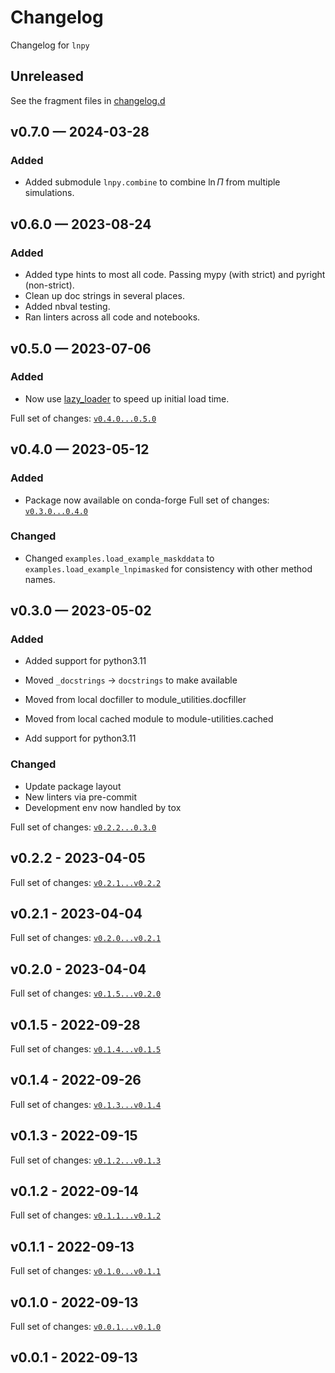 <!-- markdownlint-disable MD024 -->
<!-- markdownlint-disable MD013 -->
<!-- prettier-ignore-start -->

# Changelog

Changelog for `lnpy`

## Unreleased

[changelog.d]: https://github.com/usnistgov/tmmc-lnpy/tree/main/changelog.d

See the fragment files in [changelog.d]

<!-- prettier-ignore-end -->

<!-- markdownlint-enable MD013 -->

<!-- scriv-insert-here -->

## v0.7.0 — 2024-03-28

### Added

- Added submodule `lnpy.combine` to combine $\ln\Pi$ from multiple simulations.

## v0.6.0 — 2023-08-24

### Added

- Added type hints to most all code. Passing mypy (with strict) and pyright
  (non-strict).
- Clean up doc strings in several places.
- Added nbval testing.
- Ran linters across all code and notebooks.

## v0.5.0 — 2023-07-06

### Added

- Now use [lazy_loader](https://github.com/scientific-python/lazy_loader) to
  speed up initial load time.

Full set of changes:
[`v0.4.0...0.5.0`](https://github.com/usnistgov/tmmc-lnpy/compare/v0.4.0...v0.5.0)

## v0.4.0 — 2023-05-12

### Added

- Package now available on conda-forge Full set of changes:
  [`v0.3.0...0.4.0`](https://github.com/usnistgov/tmmc-lnpy/compare/v0.3.0...v0.4.0)

### Changed

- Changed `examples.load_example_maskddata` to
  `examples.load_example_lnpimasked` for consistency with other method names.

## v0.3.0 — 2023-05-02

### Added

- Added support for python3.11

- Moved `_docstrings` -> `docstrings` to make available
- Moved from local docfiller to module_utilities.docfiller
- Moved from local cached module to module-utilities.cached
- Add support for python3.11

### Changed

- Update package layout
- New linters via pre-commit
- Development env now handled by tox

Full set of changes:
[`v0.2.2...0.3.0`](https://github.com/usnistgov/tmmc-lnpy/compare/v0.2.2...v0.3.0)

## v0.2.2 - 2023-04-05

Full set of changes:
[`v0.2.1...v0.2.2`](https://github.com/usnistgov/tmmc-lnpy/compare/v0.2.1...v0.2.2)

## v0.2.1 - 2023-04-04

Full set of changes:
[`v0.2.0...v0.2.1`](https://github.com/usnistgov/tmmc-lnpy/compare/v0.2.0...v0.2.1)

## v0.2.0 - 2023-04-04

Full set of changes:
[`v0.1.5...v0.2.0`](https://github.com/usnistgov/tmmc-lnpy/compare/v0.1.5...v0.2.0)

## v0.1.5 - 2022-09-28

Full set of changes:
[`v0.1.4...v0.1.5`](https://github.com/usnistgov/tmmc-lnpy/compare/v0.1.4...v0.1.5)

## v0.1.4 - 2022-09-26

Full set of changes:
[`v0.1.3...v0.1.4`](https://github.com/usnistgov/tmmc-lnpy/compare/v0.1.3...v0.1.4)

## v0.1.3 - 2022-09-15

Full set of changes:
[`v0.1.2...v0.1.3`](https://github.com/usnistgov/tmmc-lnpy/compare/v0.1.2...v0.1.3)

## v0.1.2 - 2022-09-14

Full set of changes:
[`v0.1.1...v0.1.2`](https://github.com/usnistgov/tmmc-lnpy/compare/v0.1.1...v0.1.2)

## v0.1.1 - 2022-09-13

Full set of changes:
[`v0.1.0...v0.1.1`](https://github.com/usnistgov/tmmc-lnpy/compare/v0.1.0...v0.1.1)

## v0.1.0 - 2022-09-13

Full set of changes:
[`v0.0.1...v0.1.0`](https://github.com/usnistgov/tmmc-lnpy/compare/v0.0.1...v0.1.0)

## v0.0.1 - 2022-09-13

